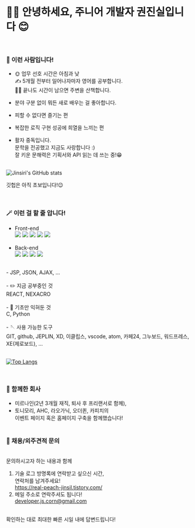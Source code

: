 # 👋👋 안녕하세요, 주니어 개발자 권진실입니다 😊

<br>

<!--<img src="https://user-images.githubusercontent.com/40844404/163713429-6bdb8d14-0436-4761-93fa-d0ecb2f9e8df.png" width="100%" alt="프로필사진">-->

### 🌿 이런 사람입니다!<br>

- 🌞 업무 선호 시간은 아침과 낮<br>
  ✍️ 5개월 전부터 일어나자마자 영어를 공부합니다.<br>
  🚶‍♀️ 끝나도 시간이 남으면 주변을 산책합니다.<br>
- 분야 구분 없이 뭐든 새로 배우는 걸 좋아합니다.<br>

- 피할 수 없다면 즐기는 편<br>
- 복잡한 로직 구현 성공에 희열을 느끼는 편<br>
- 활자 중독입니다. <br>
  문학을 전공했고 지금도 사랑합니다 :)<br>
  잘 키운 문해력은 기획서와 API 읽는 데 쓰는 중!😁<br><br>

![Jinsiri's GitHub stats](https://github-readme-stats.vercel.app/api?username=jinsiri&show_icons=true&theme=radical)

깃헙은 아직 초보입니다!😉

<br>

### 🪄 이런 걸 할 줄 압니다!

- Front-end <br>
<img src="https://img.shields.io/badge/HTML5-E34F26?style=flat-square&logo=HTML5&logoColor=white"/> <img src="https://img.shields.io/badge/CSS3-1572B6?style=flat-square&logo=CSS3&logoColor=white"/> <img src="https://img.shields.io/badge/SASS-CC6699?style=flat-square&logo=SASS&logoColor=white"/> <img src="https://img.shields.io/badge/JavaScript-F7DF1E?style=flat-square&logo=JavaScript&logoColor=black"/> <img src="https://img.shields.io/badge/jQuery-0769AD?style=flat-square&logo=jQuery&logoColor=white"/> 
<br><br>
- Back-end <br>
<img src="https://img.shields.io/badge/Java-007396?style=flat-square&logo=Java&logoColor=white"/> <img src="https://img.shields.io/badge/Spring-6DB33F?style=flat-square&logo=Spring&logoColor=white"/> <img src="https://img.shields.io/badge/Oracle-F80000?style=flat-square&logo=Oracle&logoColor=white"/> <img src="https://img.shields.io/badge/Apache Tomcat-F8DC75?style=flat-square&logo=Apache Tomcat&logoColor=black"/>  
<br>
- JSP, JSON, AJAX, ...<br/><br/>
- ✏️ 지금 공부중인 것<br>REACT, NEXACRO<br/><br/>
- 🌱 기초만 익혀둔 것<br>C, Python<br/><br/>
- 🪡 사용 가능한 도구<br>GIT, github, JEPLIN, XD, 이클립스, vscode, atom, 카페24, 그누보드, 워드프레스, XE(제로보드), ...
<br/><br/>

[![Top Langs](https://github-readme-stats.vercel.app/api/top-langs/?username=jinsiri)](https://github.com/jinsiri/github-readme-stats)

<br>

### 🤝 함께한 회사

- 미르나인(2년 3개월 재직, 퇴사 후 프리랜서로 함께),<br>
- 토니모리, AHC, 라오가닉, 오더퀸, 카피치의<br>
  이벤트 페이지 혹은 홈페이지 구축을 함께했습니다!<br><br>

### 📝 채용/외주견적 문의

<br>문의하시고자 하는 내용과 함께

1. 기술 로그 방명록에 연락받고 싶으신 시간,<br>
   연락처를 남겨주세요!<br>
   https://real-peach-jinsil.tistory.com/
2. 메일 주소로 연락주셔도 됩니다!<br>
   developer.js.corn@gmail.com<br><br>

확인하는 대로 최대한 빠른 시일 내에 답변드립니다!

<br><br>

<!--

## <영문/English>

### Hi, I'm Jinsil. 👋👋

My name means 'truth' in Korean.<br>
✨✨I always truly do my best!<br>
If you want contact me,<br>
https://real-peach-jinsil.tistory.com/ <br>
developer.js.corn@gmail.com

 - 🔭 I’m currently working on ...
- 🌱 I’m currently learning ...
- 👯 I’m looking to collaborate on ...
- 🤔 I’m looking for help with ...
- 💬 Ask me about ...
- 📫 How to reach me: ...
- 😄 Pronouns: ...
- ⚡ Fun fact: ... -->
